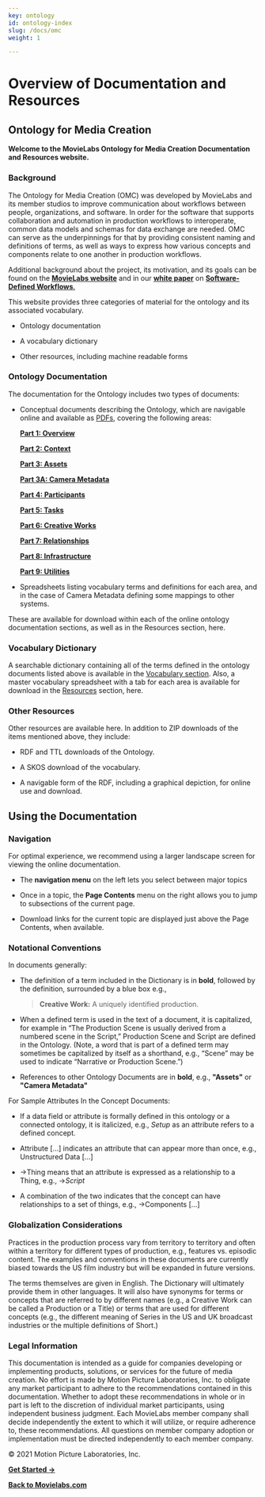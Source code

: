 ```yaml
---
key: ontology
id: ontology-index
slug: /docs/omc
weight: 1

---
```

# Overview of Documentation and Resources
## Ontology for Media Creation
**Welcome to the MovieLabs Ontology for Media Creation Documentation and Resources
website.**

### Background

The Ontology for Media Creation (OMC) was developed by MovieLabs and its member
studios to improve communication about workflows between people, organizations,
and software. In order for the software that supports collaboration and
automation in production workflows to interoperate, common data models and
schemas for data exchange are needed. OMC can serve as the underpinnings for
that by providing consistent naming and definitions of terms, as well as ways to
express how various concepts and components relate to one another in production
workflows.

Additional background about the project, its motivation, and its goals can be
found on the <a href="https://movielabs.com/production-technology/ontology" target="_blank" rel="noopener">**MovieLabs website**</a> and in our <a href="https://movielabs.com/our-new-2030-vision-paper-on-software-defined-workflows/" target="_blank" rel="noopener">**white paper**</a> on <a href="https://movielabs.com/production-technology/sdw/" target="_blank" rel="noopener">**Software-Defined Workflows**.</a>

This website provides three categories of material for the ontology and its
associated vocabulary.

-   Ontology documentation

-   A vocabulary dictionary

-   Other resources, including machine readable forms

### Ontology Documentation

The documentation for the Ontology includes two types of documents:

-   Conceptual documents describing the Ontology, which are navigable online and
    available as <a href="../resources/pdf" target="_blank" rel="noopener">PDFs</a>, covering the following areas:

    **<a href="../docs/omc/overview/need" target="_blank" rel="noopener">Part 1: Overview</a>**

    **<a href="../docs/omc/context/introduction" target="_blank" rel="noopener">Part 2: Context</a>**

    **<a href="../docs/omc/assets/introduction" target="_blank" rel="noopener">Part 3: Assets</a>**

    **<a href="../docs/omc/assets/camera" target="_blank" rel="noopener">Part 3A: Camera Metadata</a>**

    **<a href="../docs/omc/participants/introduction" target="_blank" rel="noopener">Part 4: Participants</a>**

    **<a href="../docs/omc/tasks/introduction" target="_blank" rel="noopener">Part 5: Tasks</a>**

    **<a href="../docs/omc/creativeworks/introduction" target="_blank" rel="noopener">Part 6: Creative Works</a>**

    **<a href="../docs/omc/relationships/introduction" target="_blank" rel="noopener">Part 7: Relationships</a>**

    **<a href="../docs/omc/infrastructure/introduction" target="_blank" rel="noopener">Part 8: Infrastructure</a>**

    **<a href="../docs/omc/utilities/introduction" target="_blank" rel="noopener">Part 9: Utilities</a>**

-   Spreadsheets listing vocabulary terms and definitions for each area, and in
    the case of Camera Metadata defining some mappings to other systems.

These are available for download within each of the online ontology
documentation sections, as well as in the Resources section, here.

### Vocabulary Dictionary

A searchable dictionary containing all of the terms defined in the ontology
documents listed above is available in the <a href="../vmc/" target="_blank" rel="noopener">Vocabulary section</a>. Also, a master vocabulary spreadsheet with
a tab for each area is available for download in the <a href="../resources/" target="_blank" rel="noopener">Resources</a> section, here.

###  Other Resources

Other resources are available here. In addition to ZIP downloads of the items
mentioned above, they include:

-   RDF and TTL downloads of the Ontology.

-   A SKOS download of the vocabulary.

-   A navigable form of the RDF, including a graphical depiction, for online use
    and download.

## Using the Documentation

### Navigation

For optimal experience, we recommend using a larger landscape screen for viewing
the online documentation.

-   The **navigation menu** on the left lets you select between major topics

-   Once in a topic, the **Page Contents** menu on the right allows you to jump to
    subsections of the current page.

-   Download links for the current topic are displayed just above the Page
    Contents, when available.

### Notational Conventions

In documents generally:

- The definition of a term included in the Dictionary is in **bold**, followed by
  the definition, surrounded by a blue box e.g., 
  > **Creative Work:** A uniquely identified production.

- When a defined term is used in the text of a document, it is capitalized,
  for example in “The Production Scene is usually derived from a numbered
  scene in the Script,” Production Scene and Script are defined in the
  Ontology. (Note, a word that is part of a defined term may sometimes be
  capitalized by itself as a shorthand, e.g., “Scene” may be used to indicate
  “Narrative or Production Scene.”)

- References to other Ontology Documents are in **bold**, e.g., **"Assets"** or **"Camera Metadata"**

For Sample Attributes In the Concept Documents:

- If a data field or attribute is formally defined in this ontology or a
  connected ontology, it is italicized, e.g., _Setup_ as an attribute refers
  to a defined concept.

- Attribute […] indicates an attribute that can appear more than once, e.g.,
  Unstructured Data […]

- →Thing means that an attribute is expressed as a relationship to a Thing,
  e.g., →*Script*

- A combination of the two indicates that the concept can have relationships
  to a set of things, e.g., →Components […]

### Globalization Considerations

Practices in the production process vary from territory to territory and often
within a territory for different types of production, e.g., features vs.
episodic content. The examples and conventions in these documents are currently
biased towards the US film industry but will be expanded in future versions.

The terms themselves are given in English. The Dictionary will ultimately provide them in other languages. It will also have synonyms for terms or concepts that are referred to by different names (e.g., a Creative Work can be called a Production or a Title) or terms that are used for different concepts (e.g., the different meaning of Series in the US and UK broadcast industries or the multiple definitions of Short.)

### Legal Information

This documentation is intended as a guide for companies developing or implementing
products, solutions, or services for the future of media creation. No effort is
made by Motion Picture Laboratories, Inc. to obligate any market participant to
adhere to the recommendations contained in this documentation. Whether to adopt these recommendations in whole or in part is left to the discretion of individual
market participants, using independent business judgment. Each MovieLabs member
company shall decide independently the extent to which it will utilize, or
require adherence to, these recommendations. All questions on member company
adoption or implementation must be directed independently to each member
company.

© 2021 Motion Picture Laboratories, Inc.

[**Get Started ->**](../docs/omc/overview/need)

<a href="https://www.movielabs.com/" target="_blank" rel="noopener">**Back to Movielabs.com**</a>
